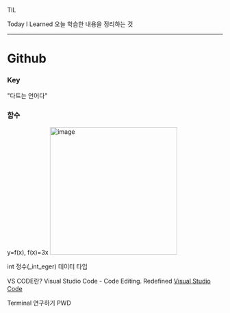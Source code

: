 TIL

Today I Learned
오늘 학습한 내용을 정리하는 것
***

Github
========

### Key
"다트는 언어다"
### 함수
y=f(x), f(x)=3x
<img width="297" alt="image" src="https://github.com/gyubit/TIL/assets/114902088/072a8eed-5325-4a1d-bb12-799c9e6b1d1f">

int  정수(_int_eger) 데이터 타입

VS CODE란?
Visual Studio Code - Code Editing. Redefined
[Visual Studio Code](https://code.visualstudio.com)

Terminal 연구하기 PWD
